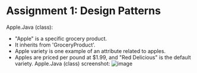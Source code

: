 # Assignment 1: Design Patterns
Apple.Java (class):
- "Apple" is a specific grocery product. 
- It inherits from 'GroceryProduct'. 
- Apple variety is one example of an attribute related to apples. 
- Apples are priced per pound at $1.99, and "Red Delicious" is the default variety.
Apple.Java (class) screenshot:
![image](https://github.com/Muji90/Assignment-1/assets/145510715/6717da24-f179-4a6f-8efd-a12953badcb7)


